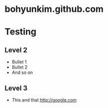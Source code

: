 bohyunkim.github.com
====================
# Testing 

## Level 2

* Bullet 1
* Bullet 2
* And so on

## Level 3
* This and that http://google.com
